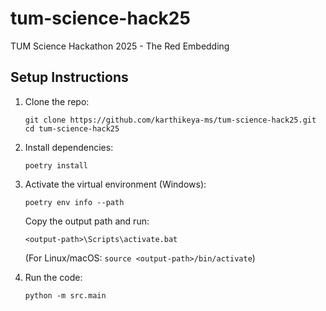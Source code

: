 # tum-science-hack25
TUM Science Hackathon 2025 - The Red Embedding

## Setup Instructions

1. Clone the repo:
    ```
    git clone https://github.com/karthikeya-ms/tum-science-hack25.git
    cd tum-science-hack25
    ```

2. Install dependencies:
    ```
    poetry install
    ```

3. Activate the virtual environment (Windows):
    ```
    poetry env info --path
    ```
    Copy the output path and run:
    ```
    <output-path>\Scripts\activate.bat
    ```
    (For Linux/macOS: `source <output-path>/bin/activate`)

4. Run the code:
    ```
    python -m src.main
    ```

